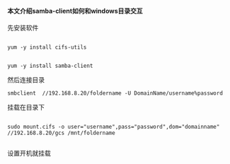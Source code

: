 #### 本文介绍samba-client如何和windows目录交互


先安装软件
```

yum -y install cifs-utils


yum -y install samba-client
```


然后连接目录
```
smbclient  //192.168.8.20/foldername -U DomainName/username%password

```

挂载在目录下
```

sudo mount.cifs -o user="username",pass="password",dom="domainname"  //192.168.8.20/gcs /mnt/foldername


```

设置开机就挂载

```


```